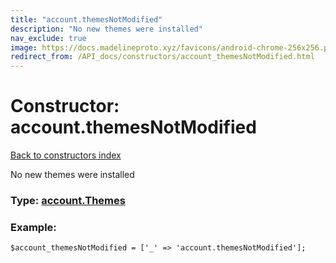 ```yaml
---
title: "account.themesNotModified"
description: "No new themes were installed"
nav_exclude: true
image: https://docs.madelineproto.xyz/favicons/android-chrome-256x256.png
redirect_from: /API_docs/constructors/account_themesNotModified.html
---
```

# Constructor: account.themesNotModified  
[Back to constructors index](/API_docs/constructors/index.html)



No new themes were installed




### Type: [account.Themes](/API_docs/types/account.Themes.html)


### Example:

```
$account_themesNotModified = ['_' => 'account.themesNotModified'];
```  

